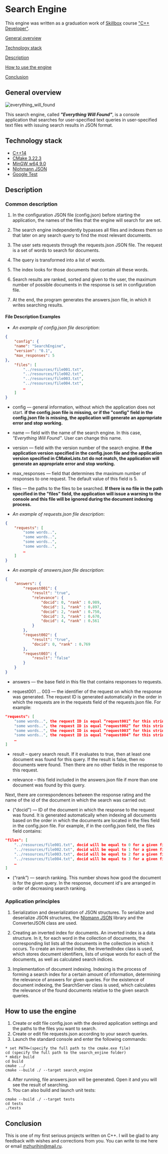 # Search Engine

This engine was written as a graduation work of [Skillbox](https://skillbox.ru/) course ["C++ Developer"](https://skillbox.ru/course/profession-c-plus-plus/).

[General overview](#general-overview)

[Technology stack](#technology-stack)

[Description](#description)

[How to use the engine](#how-to-use-the-engine)

[Conclusion](#conclusion)

## General overview

![everything_will_found](https://x-lines.ru/letters/i/cyrillictechno/0537/219ea1/60/1/ei5gkhu3qtwg15u8rbms15dcrbdg67mqco.png)

This search engine, called ***"Everything Will Found"***, is a console application that searches for user-specified text queries in user-specified text files with
issuing search results in JSON format.

## Technology stack
* [C++14](https://en.cppreference.com/w/cpp/14)
* [CMake 3.22.3](https://cmake.org/)
* [MinGW w64 9.0](https://www.mingw-w64.org/)
* [Nlohmann JSON](https://github.com/nlohmann/json)
* [Google Test](https://github.com/google/googletest)

## Description

### Common description

1. In the configuration JSON file (config.json) before starting the application, the names of the files that the engine will search for are set.

2. The search engine independently bypasses all files and indexes them so that later on any search query to find the most relevant documents.

3. The user sets requests through the requests.json JSON file. The request is a set of words to search for documents.

4. The query is transformed into a list of words.

5. The index looks for those documents that contain all these words.

6. Search results are ranked, sorted and given to the user, the maximum number of possible documents in the response is set in configuration file.

7. At the end, the program generates the answers.json file, in which it writes searching results.

#### File Description Examples

* _An example of config.json file description_:
```json
{
    "config": {
    "name": "SearchEngine",
    "version": "0.1",
    "max_responses": 5
},
    "files": [
        "../resources/file001.txt",
        "../resources/file002.txt",
        "../resources/file003.txt",
        "../resources/file004.txt",
        …
    ]
}
```
- config — general information, without which the application does not start.
**if the config.json file is missing, or if the "config" field in the config.json file is missing, the application will generate an appropriate error and stop working.**

- name — field with the name of the search engine. In this case, _"Everything Will Found"_. User can change this name.

- version — field with the version number of the search engine.
**If the application version specified in the config.json file and the application version specified in CMakeLists.txt do not match, the application will generate an appropriate error and stop working.**

- max_responses — field that determines the maximum number of responses to one request. The default value of this field is 5.

- files  — the paths to the files to be searched.
**If there is no file in the path specified in the "files" field, the application will issue a warning to the console and this file will be ignored during the document indexing process.**

* _An example of requests.json file description_:
```json
{
    "requests": [
        "some words..",
        "some words..",
        "some words..",
        "some words..",
        …
    ]
}
```

* _An example of answers.json file description_:
```json
{
    "answers": {
        "request001": {
            "result": "true",
            "relevance": {
                "docid": 0, "rank" : 0.989,
                "docid": 1, "rank" : 0.897,
                "docid": 2, "rank" : 0.750,
                "docid": 3, "rank" : 0.670,
                "docid": 4, "rank" : 0.561
            }
        },
        "request002": {
            "result": "true",
            "docid": 0, "rank" : 0.769
        },
        "request003": {
            "result": "false"
        }
    }
}
```
- answers — the base field in this file that contains responses to requests.

- request001 … 003 — the identifier of the request on which the response was generated. The request ID is generated automatically in the order in which the requests are in the requests field of the requests.json file. For example:
```json
"requests": [
    "some words..", the request ID is equal “request001” for this string
    "some words..", the request ID is equal “request002” for this string
    "some words..", the request ID is equal “request003” for this string
    "some words..", the request ID is equal “request004” for this string
    …
]
```
- result – query search result. If it evaluates to true, then at least one document was found for this query. If the result is false, then no documents were found. Then there are no other fields in the response to this request.

- relevance  –  this field included in the answers.json file if more than one document was found by this query.

Next, there are correspondences between the response rating and the name of the id of the document in which the search was carried out:
- <document id>("docid") — ID of the document in which the response to the request was found. It is generated automatically when indexing all documents based on the order in which the documents are located in the files field in the config.json file. For example, if in the config.json field, the files field contains:
```json
"files": [
    "../resources/file001.txt", docid will be equal to 0 for a given file
    "../resources/file002.txt", docid will be equal to 1 for a given file
    "../resources/file003.txt", docid will be equal to 2 for a given file
    "../resources/file004.txt", docid will be equal to 3 for a given file
    …
]
```
- <response rank>(“rank”) — search ranking. This number shows how good the document is for the given query. In the response, document id's are arranged in order of decreasing search ranking.

### Application principles

1. Serialization and deserialization of JSON structures.
To serialize and deserialize JSON structures, the [Nlomann JSON](https://github.com/nlohmann/json) library and the ConverterJSON class are used.

2. Creating an inverted index for documents.
An inverted index is a data structure. In it, for each word in the collection of documents, the corresponding list lists all the documents in the collection in which it occurs.
To create an inverted index, the InvertedIndex class is used, which stores document identifiers, lists of unique words for each of the documents, as well as calculated search indices.

3. Implementation of document indexing.
Indexing is the process of forming a search index for a certain amount of information, determining the relevance of answers for given queries.
For the existence of document indexing, the SearchServer class is used, which calculates the relevance of the found documents relative to the given search queries.

## How to use the engine

1. Create or edit file config.json with the desired application settings and the paths to the files you want to search.
2. Create or edit file requests.json according to your search queries.
3. Launch the standard console and enter the following commands:
```
* set PATH=(specify the full path to the cmake.exe file)
cd (specify the full path to the search_enjine folder)
* mkdir build
cd build
cmake ../
cmake --build ./ --target search_engine
```
4. After running, file answers.json will be generated. Open it and you will see the result of searching.
5. You can also build and launch unit tests:
```
cmake --build ./ --target tests
cd tests
./tests
```

## Conclusion

This is one of my first serious projects written on C++. I will be glad to any feedback with wishes and corrections from you. You can write to me here or email mzhurihin@mail.ru.